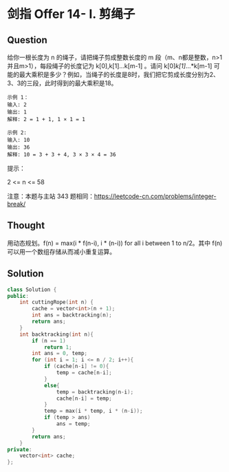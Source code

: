 # 剑指 Offer 14- I. 剪绳子

## Question
给你一根长度为 n 的绳子，请把绳子剪成整数长度的 m 段（m、n都是整数，n>1并且m>1），每段绳子的长度记为 k[0],k[1]...k[m-1] 。请问 k[0]*k[1]*...*k[m-1] 可能的最大乘积是多少？例如，当绳子的长度是8时，我们把它剪成长度分别为2、3、3的三段，此时得到的最大乘积是18。
```
示例 1：
输入: 2
输出: 1
解释: 2 = 1 + 1, 1 × 1 = 1

示例 2:
输入: 10
输出: 36
解释: 10 = 3 + 3 + 4, 3 × 3 × 4 = 36
```
提示：

2 <= n <= 58

注意：本题与主站 343 题相同：https://leetcode-cn.com/problems/integer-break/

## Thought
用动态规划。f(n) = max(i * f(n-i), i * (n-i)) for all i between 1 to n/2。其中 f(n) 可以用一个数组存储从而减小重复运算。

## Solution
```C++
class Solution {
public:
    int cuttingRope(int n) {
        cache = vector<int>(n + 1);
        int ans = backtracking(n);
        return ans;
    }
    int backtracking(int n){
        if (n == 1)
            return 1;
        int ans = 0, temp;
        for (int i = 1; i <= n / 2; i++){
            if (cache[n-i] != 0){
                temp = cache[n-i];
            }
            else{
                temp = backtracking(n-i);
                cache[n-i] = temp;
            }
            temp = max(i * temp, i * (n-i));
            if (temp > ans)
                ans = temp;
        }
        return ans;
    }
private:
    vector<int> cache;
};
```

